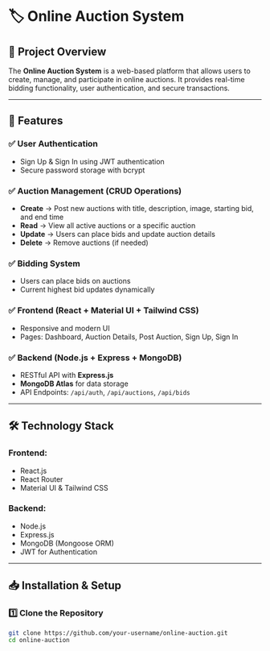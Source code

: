 # 🏷️ Online Auction System  

## 📌 Project Overview  
The **Online Auction System** is a web-based platform that allows users to create, manage, and participate in online auctions. It provides real-time bidding functionality, user authentication, and secure transactions.

---

## 🚀 Features  

### ✅ **User Authentication**  
- Sign Up & Sign In using JWT authentication  
- Secure password storage with bcrypt  

### ✅ **Auction Management (CRUD Operations)**  
- **Create** → Post new auctions with title, description, image, starting bid, and end time  
- **Read** → View all active auctions or a specific auction  
- **Update** → Users can place bids and update auction details  
- **Delete** → Remove auctions (if needed)  

### ✅ **Bidding System**  
- Users can place bids on auctions  
- Current highest bid updates dynamically  

### ✅ **Frontend (React + Material UI + Tailwind CSS)**  
- Responsive and modern UI  
- Pages: Dashboard, Auction Details, Post Auction, Sign Up, Sign In  

### ✅ **Backend (Node.js + Express + MongoDB)**  
- RESTful API with **Express.js**  
- **MongoDB Atlas** for data storage  
- API Endpoints: `/api/auth`, `/api/auctions`, `/api/bids`  

---

## 🛠️ Technology Stack  

### **Frontend:**  
- React.js  
- React Router  
- Material UI & Tailwind CSS  

### **Backend:**  
- Node.js  
- Express.js  
- MongoDB (Mongoose ORM)  
- JWT for Authentication  

---

## 📥 Installation & Setup  

### 1️⃣ Clone the Repository  
```sh
git clone https://github.com/your-username/online-auction.git
cd online-auction
